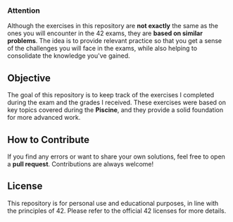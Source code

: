### Attention

Although the exercises in this repository are **not exactly** the same as the ones you will encounter in the 42 exams, they are **based on similar problems**. The idea is to provide relevant practice so that you get a sense of the challenges you will face in the exams, while also helping to consolidate the knowledge you've gained.

## Objective

The goal of this repository is to keep track of the exercises I completed during the exam and the grades I received. These exercises were based on key topics covered during the **Piscine**, and they provide a solid foundation for more advanced work.

## How to Contribute

If you find any errors or want to share your own solutions, feel free to open a **pull request**. Contributions are always welcome!

## License

This repository is for personal use and educational purposes, in line with the principles of 42. Please refer to the official 42 licenses for more details.
